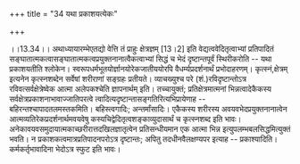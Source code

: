 +++
title = "34 यथा प्रकाशयत्येकः"

+++
  
  
।।13.34।। अथाध्यायारम्भेएतद्यो वेत्ति तं प्राहुः क्षेत्रज्ञम् \[13।2\]
इति वेद्यत्ववेदितृत्वाभ्यां प्रतिपादितं
सङ्घातात्मकत्वासङ्घातात्मकत्वप्रयुक्तनानात्वैकत्वाभ्यां सिद्धं च भेदं
दृष्टान्तपूर्वं स्थिरीकरोति -- यथा प्रकाशयतीति श्लोकेन।
स्वरूपधर्मभूतयोर्ज्ञानयोरेकजातीययोरपि वैधर्म्यप्रदर्शनार्थं
प्रभोदाहरणम्। कृत्स्नं,क्षेत्रम् इत्यनेन कृत्स्नशब्देन सर्वेषां शरीराणां
सङ्ग्रहः प्रतीयते। व्याचख्युश्च परे (शं.)रविदृष्टान्तोऽत्र
रविवत्सर्वक्षेत्रेष्वेक आत्मा अलेपकश्चेति ज्ञापनार्थम् इति। तच्चायुक्तं;
प्रतिक्षेत्रमात्मनां भिन्नत्वादेकैकस्य
सर्वक्षेत्रप्रकाशनाभावाज्जातिपरत्वे
त्वादित्यदृष्टान्तासङ्गतिरित्यभिप्रायेणाह -- बहिरन्तश्चापादतलमस्तकमिति।
बहिस्त्वगादिः; अन्तर्मांसादिः। एकैकस्य शरीरस्य अवयवभेदप्रयुक्तनानात्वेन
आत्मव्यतिरेकप्रदर्शनार्थमवयवेषु कस्यचिद्वेदितृत्वशङ्काव्युदासार्थं च
कृत्स्नशब्द इति भावः। अनेकावयवसमुदायात्मकाच्छरीरात्तदखिलज्ञातृत्वेन
प्रतिसन्धीयमान एक आत्मा भिन्न इत्युपलम्भबलसिद्धमित्युक्तं भवति। न
प्रकाशकत्वमात्रप्रतिपादनपरोऽत्र दृष्टान्तः; अपितु तदधीनवैलक्षण्यपर
इत्याह -- प्रकाश्यादिति। कर्मकर्तृभावादिना भेदोऽत्र स्फुट इति भावः।  
  
